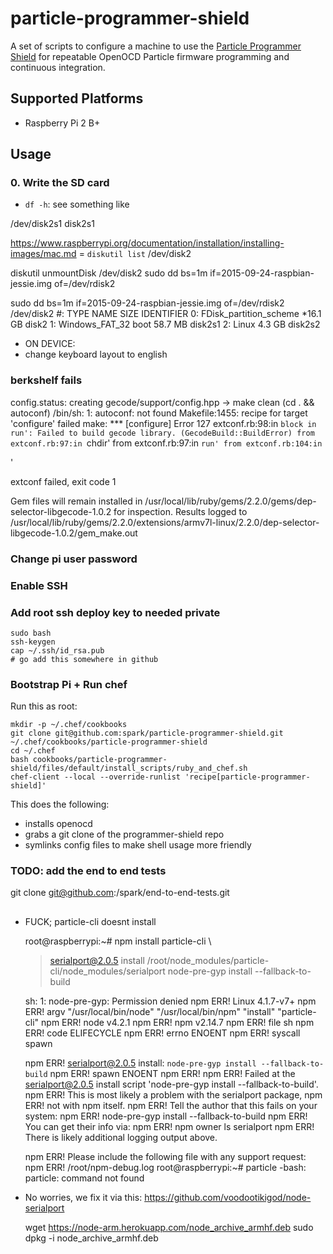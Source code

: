 # particle-programmer-shield

A set of scripts to configure a machine to use the [Particle Programmer Shield](https://github.com/spark/shields/tree/master/photon-shields/programmer-shield) for repeatable OpenOCD Particle firmware programming and continuous integration.

Supported Platforms
------------

- Raspberry Pi 2 B+

Usage
---

### 0. Write the SD card

- `df -h`: see something like 

/dev/disk2s1
disk2s1

https://www.raspberrypi.org/documentation/installation/installing-images/mac.md
= `diskutil list`
/dev/disk2

diskutil unmountDisk /dev/disk2
sudo dd bs=1m if=2015-09-24-raspbian-jessie.img of=/dev/rdisk2


sudo dd bs=1m if=2015-09-24-raspbian-jessie.img of=/dev/rdisk2
/dev/disk2
   #:                       TYPE NAME                    SIZE       IDENTIFIER
   0:     FDisk_partition_scheme                        *16.1 GB    disk2
   1:             Windows_FAT_32 boot                    58.7 MB    disk2s1
   2:                      Linux                         4.3 GB     disk2s2

- ON DEVICE:
- change keyboard layout to english


### berkshelf fails

config.status: creating gecode/support/config.hpp
-> make clean
(cd . && autoconf)
/bin/sh: 1: autoconf: not found
Makefile:1455: recipe for target 'configure' failed
make: *** [configure] Error 127
extconf.rb:98:in `block in run': Failed to build gecode library. (GecodeBuild::BuildError)
        from extconf.rb:97:in `chdir'
        from extconf.rb:97:in `run'
        from extconf.rb:104:in `<main>'

extconf failed, exit code 1

Gem files will remain installed in /usr/local/lib/ruby/gems/2.2.0/gems/dep-selector-libgecode-1.0.2 for inspection.
Results logged to /usr/local/lib/ruby/gems/2.2.0/extensions/armv7l-linux/2.2.0/dep-selector-libgecode-1.0.2/gem_make.out

### Change pi user password
### Enable SSH
### Add root ssh deploy key to needed private

    sudo bash
    ssh-keygen
    cap ~/.ssh/id_rsa.pub
    # go add this somewhere in github

### Bootstrap Pi + Run chef

Run this as root:

    mkdir -p ~/.chef/cookbooks
    git clone git@github.com:spark/particle-programmer-shield.git ~/.chef/cookbooks/particle-programmer-shield
    cd ~/.chef
    bash cookbooks/particle-programmer-shield/files/default/install_scripts/ruby_and_chef.sh
    chef-client --local --override-runlist 'recipe[particle-programmer-shield]'

This does the following:

- installs openocd
- grabs a git clone of the programmer-shield repo
- symlinks config files to make shell usage more friendly

### TODO: add the end to end tests

git clone git@github.com:/spark/end-to-end-tests.git


## 
- FUCK; particle-cli doesnt install


    root@raspberrypi:~# npm install particle-cli
    \
    > serialport@2.0.5 install /root/node_modules/particle-cli/node_modules/serialport
    > node-pre-gyp install --fallback-to-build

    sh: 1: node-pre-gyp: Permission denied
    npm ERR! Linux 4.1.7-v7+
    npm ERR! argv "/usr/local/bin/node" "/usr/local/bin/npm" "install" "particle-cli"
    npm ERR! node v4.2.1
    npm ERR! npm  v2.14.7
    npm ERR! file sh
    npm ERR! code ELIFECYCLE
    npm ERR! errno ENOENT
    npm ERR! syscall spawn

    npm ERR! serialport@2.0.5 install: `node-pre-gyp install --fallback-to-build`
    npm ERR! spawn ENOENT
    npm ERR!
    npm ERR! Failed at the serialport@2.0.5 install script 'node-pre-gyp install --fallback-to-build'.
    npm ERR! This is most likely a problem with the serialport package,
    npm ERR! not with npm itself.
    npm ERR! Tell the author that this fails on your system:
    npm ERR!     node-pre-gyp install --fallback-to-build
    npm ERR! You can get their info via:
    npm ERR!     npm owner ls serialport
    npm ERR! There is likely additional logging output above.

    npm ERR! Please include the following file with any support request:
    npm ERR!     /root/npm-debug.log
    root@raspberrypi:~# particle
    -bash: particle: command not found


- No worries, we fix it via this: https://github.com/voodootikigod/node-serialport

     wget https://node-arm.herokuapp.com/node_archive_armhf.deb
     sudo dpkg -i node_archive_armhf.deb
